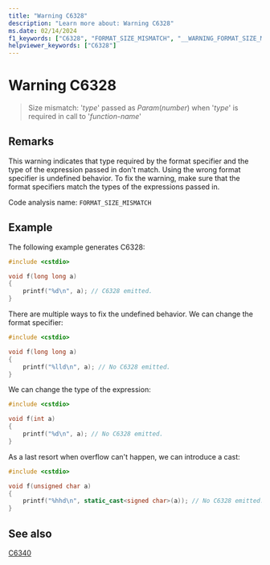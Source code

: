 ```yaml
---
title: "Warning C6328"
description: "Learn more about: Warning C6328"
ms.date: 02/14/2024
f1_keywords: ["C6328", "FORMAT_SIZE_MISMATCH", "__WARNING_FORMAT_SIZE_MISMATCH"]
helpviewer_keywords: ["C6328"]
---
```

# Warning C6328

> Size mismatch: '*type*' passed as _Param_(*number*) when '*type*' is required in call to '*function-name*'

## Remarks

This warning indicates that type required by the format specifier and the type of the expression passed in don't match.
Using the wrong format specifier is undefined behavior. To fix the warning, make sure that the format specifiers match the types of the expressions passed in.

Code analysis name: `FORMAT_SIZE_MISMATCH`

## Example

The following example generates C6328:

```cpp
#include <cstdio>

void f(long long a)
{
    printf("%d\n", a); // C6328 emitted.
}
```

There are multiple ways to fix the undefined behavior. We can change the format specifier:

```cpp
#include <cstdio>

void f(long long a)
{
    printf("%lld\n", a); // No C6328 emitted.
}
```

We can change the type of the expression:

```cpp
#include <cstdio>

void f(int a)
{
    printf("%d\n", a); // No C6328 emitted.
}
```

As a last resort when overflow can't happen, we can introduce a cast:

```cpp
#include <cstdio>

void f(unsigned char a)
{
    printf("%hhd\n", static_cast<signed char>(a)); // No C6328 emitted.
}
```

## See also

[C6340](c6340.md)
